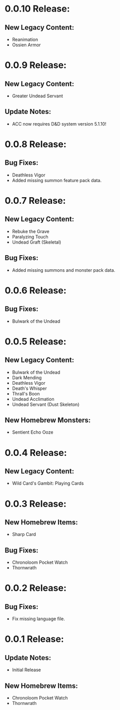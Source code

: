 # 0.0.10 Release:
## New Legacy Content:
- Reanimation
- Ossien Armor

# 0.0.9 Release:
## New Legacy Content:
- Greater Undead Servant
## Update Notes:
- ACC now requires D&D system version 5.1.10!

# 0.0.8 Release:
## Bug Fixes:
- Deathless Vigor
- Added missing summon feature pack data.

# 0.0.7 Release:
## New Legacy Content:
- Rebuke the Grave
- Paralyzing Touch
- Undead Graft (Skeletal)
## Bug Fixes:
- Added missing summons and monster pack data.

# 0.0.6 Release:
## Bug Fixes:
- Bulwark of the Undead

# 0.0.5 Release:
## New Legacy Content:
- Bulwark of the Undead
- Dark Mending
- Deathless Vigor
- Death's Whisper
- Thrall's Boon
- Undead Acclimation
- Undead Servant (Dust Skeleton)
## New Homebrew Monsters:
- Sentient Echo Ooze

# 0.0.4 Release:
## New Legacy Content:
- Wild Card's Gambit: Playing Cards

# 0.0.3 Release:
## New Homebrew Items:
- Sharp Card
## Bug Fixes:
- Chronoloom Pocket Watch
- Thornwrath

# 0.0.2 Release:
## Bug Fixes:
- Fix missing language file.

# 0.0.1 Release:
## Update Notes:
- Initial Release
## New Homebrew Items:
- Chronoloom Pocket Watch
- Thornwrath